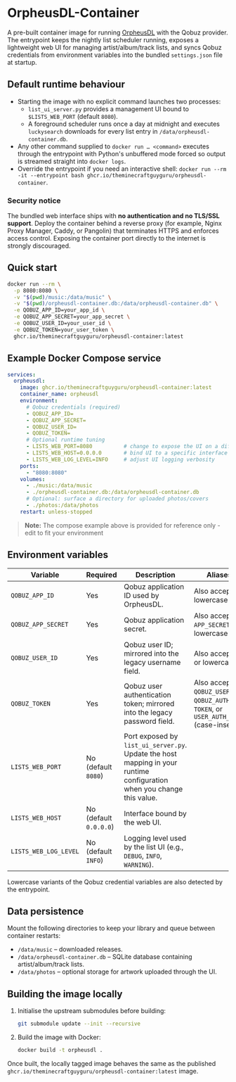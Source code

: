 # OrpheusDL-Container

A pre-built container image for running [OrpheusDL](https://github.com/OrfiTeam/OrpheusDL) with the Qobuz provider. The entrypoint keeps the nightly list scheduler running, exposes a lightweight web UI for managing artist/album/track lists, and syncs Qobuz credentials from environment variables into the bundled `settings.json` file at startup.

## Default runtime behaviour

- Starting the image with no explicit command launches two processes:
  - `list_ui_server.py` provides a management UI bound to `$LISTS_WEB_PORT` (default `8080`).
  - A foreground scheduler runs once a day at midnight and executes `luckysearch` downloads for every list entry in `/data/orpheusdl-container.db`.
- Any other command supplied to `docker run … <command>` executes through the entrypoint with Python's unbuffered mode forced so output is streamed straight into `docker logs`.
- Override the entrypoint if you need an interactive shell: `docker run --rm -it --entrypoint bash ghcr.io/theminecraftguyguru/orpheusdl-container`.

### Security notice

The bundled web interface ships with **no authentication and no TLS/SSL support**. Deploy the container behind a reverse proxy (for example, Nginx Proxy Manager, Caddy, or Pangolin) that terminates HTTPS and enforces access control. Exposing the container port directly to the internet is strongly discouraged.

## Quick start

```bash
docker run --rm \
  -p 8080:8080 \
  -v "$(pwd)/music:/data/music" \
  -v "$(pwd)/orpheusdl-container.db:/data/orpheusdl-container.db" \
  -e QOBUZ_APP_ID=your_app_id \
  -e QOBUZ_APP_SECRET=your_app_secret \
  -e QOBUZ_USER_ID=your_user_id \
  -e QOBUZ_TOKEN=your_user_token \
  ghcr.io/theminecraftguyguru/orpheusdl-container:latest
```

## Example Docker Compose service

```yaml
services:
  orpheusdl:
    image: ghcr.io/theminecraftguyguru/orpheusdl-container:latest
    container_name: orpheusdl
    environment:
      # Qobuz credentials (required)
      - QOBUZ_APP_ID=
      - QOBUZ_APP_SECRET=
      - QOBUZ_USER_ID=
      - QOBUZ_TOKEN=
      # Optional runtime tuning
      - LISTS_WEB_PORT=8080          # change to expose the UI on a different port
      - LISTS_WEB_HOST=0.0.0.0       # bind UI to a specific interface
      - LISTS_WEB_LOG_LEVEL=INFO     # adjust UI logging verbosity
    ports:
      - "8080:8080"
    volumes:
      - ./music:/data/music
      - ./orpheusdl-container.db:/data/orpheusdl-container.db
      # Optional: surface a directory for uploaded photos/covers
      - ./photos:/data/photos
    restart: unless-stopped
```

> **Note:** The compose example above is provided for reference only - edit to fit your environment

## Environment variables

| Variable | Required | Description | Aliases / Notes |
| --- | --- | --- | --- |
| `QOBUZ_APP_ID` | Yes | Qobuz application ID used by OrpheusDL. | Also accepts `APP_ID` or lowercase variants. |
| `QOBUZ_APP_SECRET` | Yes | Qobuz application secret. | Also accepts `APP_SECRET` or lowercase variants. |
| `QOBUZ_USER_ID` | Yes | Qobuz user ID; mirrored into the legacy username field. | Also accepts `USER_ID` or lowercase variants. |
| `QOBUZ_TOKEN` | Yes | Qobuz user authentication token; mirrored into the legacy password field. | Also accepts `QOBUZ_USER_AUTH_TOKEN`, `QOBUZ_AUTH_TOKEN`, `TOKEN`, or `USER_AUTH_TOKEN` (case-insensitive). |
| `LISTS_WEB_PORT` | No (default `8080`) | Port exposed by `list_ui_server.py`. Update the host mapping in your runtime configuration when you change this value. | |
| `LISTS_WEB_HOST` | No (default `0.0.0.0`) | Interface bound by the web UI. | |
| `LISTS_WEB_LOG_LEVEL` | No (default `INFO`) | Logging level used by the list UI (e.g., `DEBUG`, `INFO`, `WARNING`). | |

Lowercase variants of the Qobuz credential variables are also detected by the entrypoint.

## Data persistence

Mount the following directories to keep your library and queue between container restarts:

- `/data/music` – downloaded releases.
- `/data/orpheusdl-container.db` – SQLite database containing artist/album/track lists.
- `/data/photos` – optional storage for artwork uploaded through the UI.

## Building the image locally

1. Initialise the upstream submodules before building:
   ```bash
   git submodule update --init --recursive
   ```
2. Build the image with Docker:
   ```bash
   docker build -t orpheusdl .
   ```

Once built, the locally tagged image behaves the same as the published `ghcr.io/theminecraftguyguru/orpheusdl-container:latest` image.

